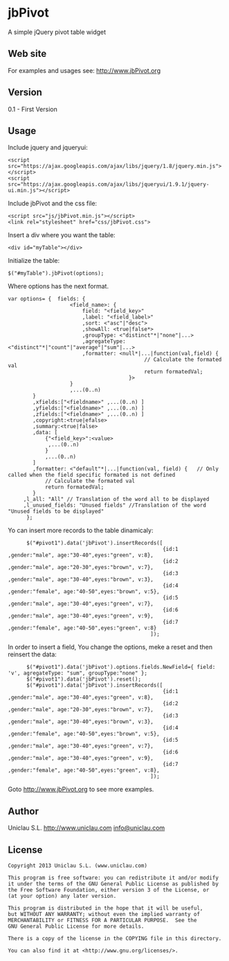 # jbPivot

A simple jQuery pivot table widget

## Web site

For examples and usages see: <http://www.jbPivot.org>

## Version

0.1 - First Version

## Usage

Include jquery and jqueryui:

   	<script src="https://ajax.googleapis.com/ajax/libs/jquery/1.8/jquery.min.js"></script>
   	<script src="https://ajax.googleapis.com/ajax/libs/jqueryui/1.9.1/jquery-ui.min.js"></script>

Include jbPivot and the css file:

    <script src="js/jbPivot.min.js"></script>
	<link rel="stylesheet" href="css/jbPivot.css">

Insert a div where you want the table:

	<div id="myTable"></div>

Initialize the table:

	$("#myTable").jbPivot(options);

Where options has the next format.

	var options= {	fields:	{
						<field_name>: {
							field: "<field_key>"
							,label: "<field_label>"
							,sort: <"asc"|"desc">
							,showAll: <true|false*>
							,groupType: <"distinct"*|"none"|...>
							,agregateType: <"distinct"*|"count"|"average"|"sum"|...>
							,formatter: <null*|...|function(val,field) {
										  		// Calculate the formated val
		  										return formatedVal;
										   }>
						}
						,...(0..n)
			}
		  	,xfields:["<fieldname>" ,...(0..n) ]
		  	,yfields:["<fieldname>" ,...(0..n) ]
		  	,zfields:["<fieldname>" ,...(0..n) ]
		  	,copyright:<true|efalse>
		  	,summary:<true|false>
		  	,data: [
		  		{"<field_key>":<value>
		  		 ,...(0..n)
		  		}
		  		,...(0..n)
		  	]
		  	,formatter: <"default"*|...|function(val, field) {   // Only called when the field specific formated is not defined
		  		// Calculate the formated val
		  		return formatedVal;
		  	}
         ,l_all: "All" // Translation of the word all to be displayed
         ,l_unused_fields: "Unused fields" //Translation of the word "Unused fields to be displayed"
		  };

Yo can insert more records to the table dinamicaly:

          $("#pivot1").data('jbPivot').insertRecords([
                                                      {id:1 ,gender:"male", age:"30-40",eyes:"green", v:8},
                                                      {id:2 ,gender:"male", age:"20-30",eyes:"brown", v:7},
                                                      {id:3 ,gender:"male", age:"30-40",eyes:"brown", v:3},
                                                      {id:4 ,gender:"female", age:"40-50",eyes:"brown", v:5},
                                                      {id:5 ,gender:"male", age:"30-40",eyes:"green", v:7},
                                                      {id:6 ,gender:"male", age:"30-40",eyes:"green", v:9},
                                                      {id:7 ,gender:"female", age:"40-50",eyes:"green", v:8}
                                                  ]);

In order to insert a field, You change the options, meke a reset and then reinsert the data:

          $("#pivot1").data('jbPivot').options.fields.NewField={ field: 'v', agregateType: "sum", groupType:"none" };
          $("#pivot1").data('jbPivot').reset();
          $("#pivot1").data('jbPivot').insertRecords([
                                                      {id:1 ,gender:"male", age:"30-40",eyes:"green", v:8},
                                                      {id:2 ,gender:"male", age:"20-30",eyes:"brown", v:7},
                                                      {id:3 ,gender:"male", age:"30-40",eyes:"brown", v:3},
                                                      {id:4 ,gender:"female", age:"40-50",eyes:"brown", v:5},
                                                      {id:5 ,gender:"male", age:"30-40",eyes:"green", v:7},
                                                      {id:6 ,gender:"male", age:"30-40",eyes:"green", v:9},
                                                      {id:7 ,gender:"female", age:"40-50",eyes:"green", v:8},
                                                  ]);


Goto <http://www.jbPivot.org> to see more examples.


## Author

Uniclau S.L. <http://www.uniclau.com>
<info@uniclau.com>

## License

 	Copyright 2013 Uniclau S.L. (www.uniclau.com)

	This program is free software: you can redistribute it and/or modify
    it under the terms of the GNU General Public License as published by
    the Free Software Foundation, either version 3 of the License, or
    (at your option) any later version.

    This program is distributed in the hope that it will be useful,
    but WITHOUT ANY WARRANTY; without even the implied warranty of
    MERCHANTABILITY or FITNESS FOR A PARTICULAR PURPOSE.  See the
    GNU General Public License for more details.

	There is a copy of the license in the COPYING file in this directory.

    You can also find it at <http://www.gnu.org/licenses/>.
